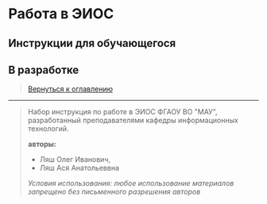 # Работа в ЭИОС

## Инструкции для обучающегося

## В разработке

> [Вернуться к оглавлению](../index.md)

---

> Набор инструкция по работе в ЭИОС ФГАОУ ВО "МАУ", разработанный преподавателями кафедры информационных технологий.
> 
> **авторы:** 
>   - Ляш Олег Иванович, 
>   - Ляш Ася Анатольеввна
> 
>  *Условия использования: любое использование материалов запрещено без письменного разрешения авторов*

